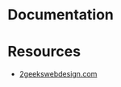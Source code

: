 # Documentation

# Resources

- [2geekswebdesign.com](http://2geekswebdesign.com/astromech/parts-rundown/)